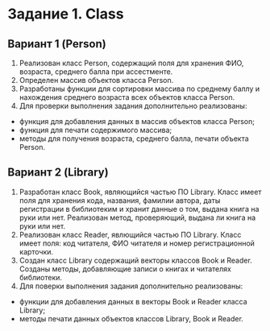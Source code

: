 # Задание 1. Class
## Вариант 1 (Person)
1.	Реализован класс Person, содержащий поля для хранения ФИО, возраста, среднего балла при ассестменте. 
2.	Определен массив объектов класса Person.
3.	Разработаны функции для сортировки массива по среднему баллу и нахождения среднего возраста всех объектов класса Person.
4.	Для проверки выполнения задания дополнительно реализованы:
- функция для добавления данных в массив объектов класса Person;
- функция для печати содержимого массива;
- методы для получения возраста, среднего балла, печати объекта Person. 

## Вариант 2 (Library)
1.	Разработан класс Book, являющийся частью ПО Library. Класс имеет поля для хранения кода, названия, фамилии автора, даты регистрации в библиотеким и хранит данные о том, выдана книга на руки или нет. 
Реализован метод, проверяющий, выдана ли книга на руки или нет. 
2.	Реализован класс Reader, явлющийся частью ПО Library. Класс имеет поля: код читателя, ФИО читателя и номер регистрационной карточки.
3.	Создан класс Library содержащий векторы классов Book и Reader. Созданы методы, добавляющие записи о книгах и читателях библиотеки.
4.	Для поверки выполнения задания дополнительно реализованы:
- функции для добавления данных в векторы Book и Reader класса Library;
- методы печати данных объектов классов Library, Book и Reader.
